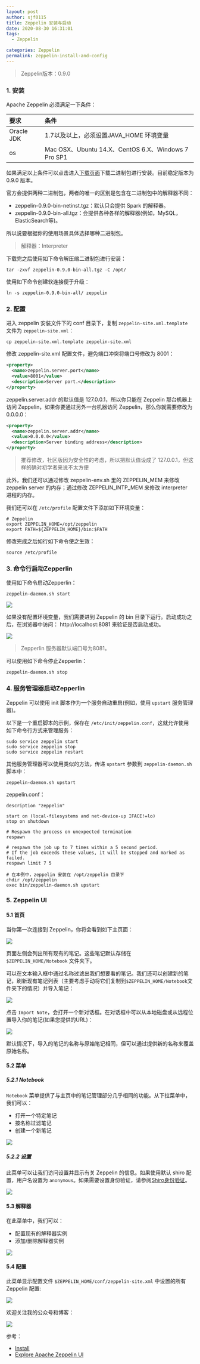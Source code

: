 ```yaml
---
layout: post
author: sjf0115
title: Zeppelin 安装与启动
date: 2020-08-30 16:31:01
tags:
  - Zeppelin

categories: Zeppelin
permalink: zeppelin-install-and-config
---
```


> Zeppelin版本：0.9.0

### 1. 安装

Apache Zeppelin 必须满足一下条件：

| 要求     | 条件     |
| :------------- | :------------- |
| Oracle JDK | 1.7以及以上，必须设置JAVA_HOME 环境变量 |
| os | Mac OSX、Ubuntu 14.X、CentOS 6.X、Windows 7 Pro SP1 |

如果满足以上条件可以点击进入[下载页面](http://zeppelin.apache.org/download.html)下载二进制包进行安装。目前稳定版本为 0.9.0 版本。

官方会提供两种二进制包，两者的唯一的区别是包含在二进制包中的解释器不同：
- zeppelin-0.9.0-bin-netinst.tgz：默认只会提供 Spark 的解释器。
- zeppelin-0.9.0-bin-all.tgz：会提供各种各样的解释器(例如，MySQL，ElasticSearch等)。

所以说要根据你的使用场景具体选择哪种二进制包。

> 解释器：Interpreter

下载完之后使用如下命令解压缩二进制包进行安装：
```shell
tar -zxvf zeppelin-0.9.0-bin-all.tgz -C /opt/
```
使用如下命令创建软连接便于升级：
```
ln -s zeppelin-0.9.0-bin-all/ zeppelin
```

### 2. 配置

进入 zeppelin 安装文件下的 conf 目录下，复制 `zeppelin-site.xml.template` 文件为 `zeppelin-site.xml`：
```
cp zeppelin-site.xml.template zeppelin-site.xml
```
修改 zeppelin-site.xml 配置文件，避免端口冲突将端口号修改为 8001：
```xml
<property>
  <name>zeppelin.server.port</name>
  <value>8001</value>
  <description>Server port.</description>
</property>
```

zeppelin.server.addr 的默认值是 127.0.0.1，所以你只能在 Zeppelin 那台机器上访问 Zeppelin，如果你要通过另外一台机器访问 Zeppelin，那么你就需要修改为 0.0.0.0：
```xml
<property>
  <name>zeppelin.server.addr</name>
  <value>0.0.0.0</value>
  <description>Server binding address</description>
</property>
```
> 推荐修改，社区版因为安全性的考虑，所以把默认值设成了 127.0.0.1，但这样的确对初学者来说不太方便

此外，我们还可以通过修改 zeppelin-env.sh 里的 ZEPPELIN_MEM 来修改 zeppelin server 的内存；通过修改 ZEPPELIN_INTP_MEM 来修改 interpreter 进程的内存。

我们还可以在 `/etc/profile` 配置文件下添加如下环境变量：
```
# Zeppelin
export ZEPPELIN_HOME=/opt/zeppelin
export PATH=${ZEPPELIN_HOME}/bin:$PATH
```
修改完成之后如行如下命令使之生效：
```shell
source /etc/profile
```

### 3. 命令行启动Zepperlin

使用如下命令启动Zepperlin：
```shell
zeppelin-daemon.sh start
```
![](https://github.com/sjf0115/ImageBucket/blob/main/Zeppelin/zeppelin-install-and-config-2.jpg?raw=true)

如果没有配置环境变量，我们需要进到 Zeppelin 的 bin 目录下运行。启动成功之后，在浏览器中访问： http://localhost:8081 来验证是否启动成功。

![](https://github.com/sjf0115/ImageBucket/blob/main/Zeppelin/zeppelin-install-and-config-3.jpg?raw=true)

> Zepperlin 服务器默认端口号为8081。

可以使用如下命令停止Zepperlin：
```shell
zeppelin-daemon.sh stop
```
### 4. 服务管理器启动Zepperlin

Zeppelin 可以使用 init 脚本作为一个服务自动重启(例如，使用 `upstart` 服务管理器)。

以下是一个重启脚本的示例，保存在 `/etc/init/zeppelin.conf`，这就允许使用如下命令行方式来管理服务：
```
sudo service zeppelin start  
sudo service zeppelin stop  
sudo service zeppelin restart
```
其他服务管理器可以使用类似的方法，传递 `upstart` 参数到 `zeppelin-daemon.sh` 脚本中：
```shell
zeppelin-daemon.sh upstart
```

zeppelin.conf：
```
description "zeppelin"

start on (local-filesystems and net-device-up IFACE!=lo)
stop on shutdown

# Respawn the process on unexpected termination
respawn

# respawn the job up to 7 times within a 5 second period.
# If the job exceeds these values, it will be stopped and marked as failed.
respawn limit 7 5

# 在本例中，zeppelin 安装在 /opt/zeppelin 目录下
chdir /opt/zeppelin
exec bin/zeppelin-daemon.sh upstart
```

### 5. Zeppelin UI

#### 5.1 首页

当你第一次连接到 Zeppelin，你将会看到如下主页面：

![](https://github.com/sjf0115/ImageBucket/blob/main/Zeppelin/zeppelin-install-and-config-3.jpg?raw=true)

页面左侧会列出所有现有的笔记。这些笔记默认存储在 `$ZEPPELIN_HOME/Notebook` 文件夹下。

可以在文本输入框中通过名称过滤出我们想要看的笔记。我们还可以创建新的笔记，刷新现有笔记列表（主要考虑手动将它们复制到`$ZEPPELIN_HOME/Notebook`文件夹下的情况）并导入笔记：

![](https://github.com/sjf0115/ImageBucket/blob/main/Zeppelin/zeppelin-install-and-config-4.jpg?raw=true)

点击 `Import Note`，会打开一个新对话框。在对话框中可以从本地磁盘或从远程位置导入你的笔记(如果您提供的URL)：

![](https://github.com/sjf0115/ImageBucket/blob/main/Zeppelin/zeppelin-install-and-config-5.jpg?raw=true)

默认情况下，导入的笔记的名称与原始笔记相同，但可以通过提供新的名称来覆盖原始名称。

#### 5.2 菜单

##### 5.2.1 Notebook

`Notebook` 菜单提供了与主页中的笔记管理部分几乎相同的功能。从下拉菜单中，我们可以：
- 打开一个特定笔记
- 按名称过滤笔记
- 创建一个新笔记

![](https://github.com/sjf0115/ImageBucket/blob/main/Zeppelin/zeppelin-install-and-config-6.jpg?raw=true)

##### 5.2.2 设置

此菜单可以让我们访问设置并显示有关 Zeppelin 的信息。如果使用默认 shiro 配置，用户名设置为 `anonymous`。如果需要设置身份验证，请参阅[Shiro身份验证](http://zeppelin.apache.org/docs/0.6.0/security/shiroauthentication.html)。

![](https://github.com/sjf0115/ImageBucket/blob/main/Zeppelin/zeppelin-install-and-config-7.jpg?raw=true)

#### 5.3 解释器

在此菜单中，我们可以：
- 配置现有的解释器实例
- 添加/删除解释器实例

![](https://github.com/sjf0115/ImageBucket/blob/main/Zeppelin/zeppelin-install-and-config-8.jpg?raw=true)

#### 5.4 配置

此菜单显示配置文件 `$ZEPPELIN_HOME/conf/zeppelin-site.xml` 中设置的所有 Zeppelin 配置:

![](https://github.com/sjf0115/ImageBucket/blob/main/Zeppelin/zeppelin-install-and-config-9.jpg?raw=true)

欢迎关注我的公众号和博客：

![](https://github.com/sjf0115/ImageBucket/blob/main/Other/smartsi.jpg?raw=true)

参考：
- [Install](http://zeppelin.apache.org/docs/0.9.0/quickstart/install.html)
- [Explore Apache Zeppelin UI](http://zeppelin.apache.org/docs/0.9.0/quickstart/explore_ui.html)
